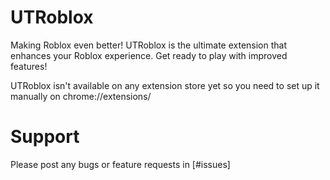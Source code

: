 # UTRoblox

Making Roblox even better! UTRoblox is the ultimate extension that enhances your Roblox experience. Get ready to play with improved features!

UTRoblox isn't available on any extension store yet so you need to set up it manually on chrome://extensions/






# Support
Please post any bugs or feature requests in [#issues]
